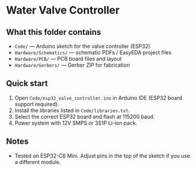 # Water Valve Controller

## What this folder contains
- `Code/` — Arduino sketch for the valve controller (ESP32)
- `Hardware/Schematics/` — schematic PDFs / EasyEDA project files
- `Hardware/PCB/` — PCB board files and layout
- `Hardware/Gerbers/` — Gerber ZIP for fabrication


## Quick start
1. Open `Code/esp32_valve_controller.ino` in Arduino IDE (ESP32 board support required).
2. Install the libraries listed in `Code/libraries.txt`.
3. Select the correct ESP32 board and flash at 115200 baud.
4. Power system with 12V SMPS or 3S1P Li-ion pack.

## Notes
- Tested on ESP32-C6 Mini. Adjust pins in the top of the sketch if you use a different module.


